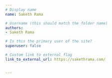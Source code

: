 ```yaml
---
# Display name
name: Saketh Rama

# Username (this should match the folder name)
authors:
- Saketh Rama

# Is this the primary user of the site?
superuser: false

# Custom link to external flag
link_to_external_url: https://sakethrama.com/


---
```

